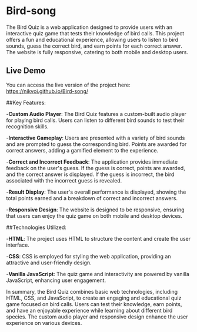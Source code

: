 # Bird-song

The Bird Quiz is a web application designed to provide users with an interactive quiz game that tests their knowledge of bird calls. This project offers a fun and educational experience, allowing users to listen to bird sounds, guess the correct bird, and earn points for each correct answer. The website is fully responsive, catering to both mobile and desktop users.

## Live Demo
You can access the live version of the project here: https://nikvoi.github.io/Bird-song/

##Key Features:

-**Custom Audio Player**: The Bird Quiz features a custom-built audio player for playing bird calls. Users can listen to different bird sounds to test their recognition skills.

-**Interactive Gameplay**: Users are presented with a variety of bird sounds and are prompted to guess the corresponding bird. Points are awarded for correct answers, adding a gamified element to the experience.

-**Correct and Incorrect Feedback**: The application provides immediate feedback on the user's guess. If the guess is correct, points are awarded, and the correct answer is displayed. If the guess is incorrect, the bird associated with the incorrect guess is revealed.

-**Result Display**: The user's overall performance is displayed, showing the total points earned and a breakdown of correct and incorrect answers.

-**Responsive Design**: The website is designed to be responsive, ensuring that users can enjoy the quiz game on both mobile and desktop devices.

##Technologies Utilized:

-**HTML**: The project uses HTML to structure the content and create the user interface.

-**CSS**: CSS is employed for styling the web application, providing an attractive and user-friendly design.

-**Vanilla JavaScript**: The quiz game and interactivity are powered by vanilla JavaScript, enhancing user engagement.

In summary, the Bird Quiz combines basic web technologies, including HTML, CSS, and JavaScript, to create an engaging and educational quiz game focused on bird calls. Users can test their knowledge, earn points, and have an enjoyable experience while learning about different bird species. The custom audio player and responsive design enhance the user experience on various devices.





